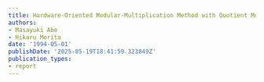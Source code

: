 ```yaml
---
title: Hardware-Oriented Modular-Multiplication Method with Quotient Modification
authors:
- Masayuki Abe
- Hikaru Morita
date: '1994-05-01'
publishDate: '2025-05-19T18:41:59.323849Z'
publication_types:
- report
---
```

